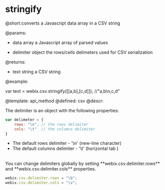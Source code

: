 stringify
=============


@short:converts a Javascript data array in a CSV string
	

@params:
- data    array     a Javascript array of parsed values
* delimiter    object    the rows/cells delimeters used for CSV serialization

@returns:
- text     string      a CSV string

@example:

var text = webix.csv.stringify([[a,b],[c,d]]); //"a,b\n,c,d"


@template:	api_method
@defined:	csv	
@descr:

The delimiter is an object with the following properties:

~~~js
var delimeter = {
	rows: "\n",	// the rows delimiter
	cols: "\t"  // the columns delimiter
}
~~~

- The default rows delimiter - '\n' (new-line character)
- The default columns delimiter - '\t' (horizontal tab )

<br>
You can change delimiters globally by setting **webix.csv.delimiter.rows** and **webix.csv.delimiter.cols** properties.

~~~js
webix.csv.delimiter.rows = "\b";
webix.csv.delimiter.cols = "\v";
~~~

